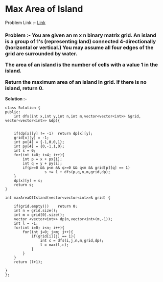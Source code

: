 # Max Area of Island

Problem Link :- [Link](https://leetcode.com/problems/max-area-of-island/)

<h3>
Problem :- You are given an m x n binary matrix grid. An island is a group of 1's (representing land) connected 4-directionally (horizontal or vertical.) You may assume all four edges of the grid are surrounded by water.

The area of an island is the number of cells with a value 1 in the island.

Return the maximum area of an island in grid. If there is no island, return 0.
</h3>


**Solution :-**
```
class Solution {
public:
    int dfs(int x,int y,int n,int m,vector<vector<int>> &grid, vector<vector<int>> &dp){
    
	
    if(dp[x][y] != -1)  return dp[x][y];
    grid[x][y] = -1;
    int px[4] = {-1,0,0,1};
    int py[4] = {0,-1,1,0};
    int s = 0;
    for(int i=0; i<4; i++){
        int p = x + px[i];
        int q = y + py[i];
        if(p>=0 && p<n && q>=0 && q<m && grid[p][q] == 1)   
				  s += 1 + dfs(p,q,n,m,grid,dp);
    }
    dp[x][y] = s; 
    return s;
}

int maxAreaOfIsland(vector<vector<int>>& grid) {
    
    if(grid.empty())    return 0;
    int n = grid.size();
    int m = grid[0].size();
    vector <vector<int>> dp(n,vector<int>(m,-1)); 
    int l = -1;
    for(int i=0; i<n; i++){
        for(int j=0; j<m; j++){
            if(grid[i][j] == 1){
                int c = dfs(i,j,n,m,grid,dp);
                l = max(l,c);
            }
        }
    }
    return (l+1);
    
}
};
```
